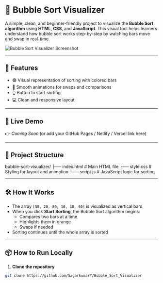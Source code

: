 # 🫧 Bubble Sort Visualizer

A simple, clean, and beginner-friendly project to visualize the **Bubble Sort algorithm** using **HTML**, **CSS**, and **JavaScript**. This visual tool helps learners understand how bubble sort works step-by-step by watching bars move and swap in real-time.

![Bubble Sort Visualizer Screenshot](https://res.cloudinary.com/tinder-clone/image/upload/v1749791626/Screenshot_2025-06-13_103805_qphxuz.png)

---

## 📌 Features

- 🟢 Visual representation of sorting with colored bars  
- 🔄 Smooth animations for swaps and comparisons  
- 👆 Button to start sorting  
- 💻 Clean and responsive layout

---

## 🚀 Live Demo

👉 _Coming Soon_ (or add your GitHub Pages / Netlify / Vercel link here)

---

## 📁 Project Structure

bubble-sort-visualizer/
├── index.html # Main HTML file
├── style.css # Styling for layout and animation
└── script.js # JavaScript logic for sorting


---

## 🛠️ How It Works

- The array `[50, 20, 80, 10, 30, 60]` is visualized as vertical bars
- When you click **Start Sorting**, the Bubble Sort algorithm begins:
  - Compares two bars at a time
  - Highlights them in orange
  - Swaps if needed
- Sorting continues until the whole array is sorted

---

## 📦 How to Run Locally

1. **Clone the repository**
```bash
git clone https://github.com/SagarkumarY/Bubble_Sort_Visualizer


